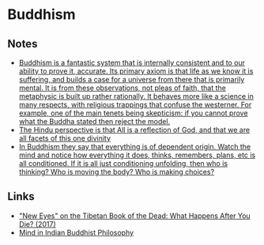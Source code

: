# Buddhism

## Notes

- [Buddhism is a fantastic system that is internally consistent and to our ability to prove it, accurate. Its primary axiom is that life as we know it is suffering, and builds a case for a universe from there that is primarily mental. It is from these observations, not pleas of faith, that the metaphysic is built up rather rationally. It behaves more like a science in many respects, with religious trappings that confuse the westerner. For example, one of the main tenets being skepticism: if you cannot prove what the Buddha stated then reject the model.](https://www.reddit.com/r/RationalPsychonaut/comments/7uefxp/trying_to_find_a_rational_metaphysical_perspective/)
- [The Hindu perspective is that All is a reflection of God, and that we are all facets of this one divinity](https://www.reddit.com/r/entheogens/comments/7oyz6i/where_is_god_in_the_entheogenic_movement_james/)
- [In Buddhism they say that everything is of dependent origin. Watch the mind and notice how everything it does, thinks, remembers, plans, etc is all conditioned. If it is all just conditioning unfolding, then who is thinking? Who is moving the body? Who is making choices?](https://www.reddit.com/r/Meditation/comments/55y5p3/has_anyone_here_ever_reached_enlightenment/)

## Links

- ["New Eyes" on the Tibetan Book of the Dead: What Happens After You Die? (2017)](https://www.youtube.com/watch?v=hBl5v2WGqrI)
- [Mind in Indian Buddhist Philosophy](https://plato.stanford.edu/entries/mind-indian-buddhism/)
